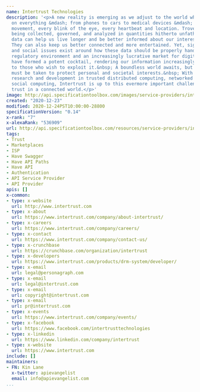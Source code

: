 ```yaml
---
name: Intertrust Technologies
description: '<p>A new reality is emerging as we adjust to the world where sensors
  on everything &mdash; from phones to cars to medical devices &mdash; track every
  movement, every blink of the eye, every heartbeat and location. Troves of data are
  being collected, governed, and analyzed in quantities hitherto unfathomable. These
  data can help us live longer and be better informed about our interests and dislikes.
  They can also keep us better connected and more entertained. Yet, significant technological
  and social issues exist around how these data should be properly handled. An outmoded
  regulatory environment and an increasingly lucrative market for digital profiles
  have formed a potent cocktail, rendering our information increasingly vulnerable
  to those who wish to exploit it.&nbsp; A boundless world awaits, but specific safeguards
  must be taken to protect personal and societal interests.&nbsp; With its years of
  research and development in trusted distributed computing, networked security, and
  social computing, Intertrust is up to this evermore important challenge: To build
  trust in a connected world.</p>'
image: http://api.specificationtoolbox.com/images/service-providers/intertrust-technologies.jpg
created: "2020-12-23"
modified: 2020-12-24PST10:00:00-28800
specificationVersion: "0.14"
x-rank: "7"
x-alexaRank: "536909"
url: http://api.specificationtoolbox.com/resources/service-providers/intertrust-technologies/
tags:
- Trust
- Marketplaces
- ISP
- Have Swagger
- Have API Paths
- Have API
- Authentication
- API Service Provider
- API Provider
apis: []
x-common:
- type: x-website
  url: http://www.intertrust.com
- type: x-about
  url: https://www.intertrust.com/company/about-intertrust/
- type: x-careers
  url: https://www.intertrust.com/company/careers/
- type: x-contact
  url: https://www.intertrust.com/company/contact-us/
- type: x-crunchbase
  url: https://crunchbase.com/organization/intertrust
- type: x-developers
  url: https://www.intertrust.com/products/drm-system/developer/
- type: x-email
  url: legal@personagraph.com
- type: x-email
  url: legal@intertrust.com
- type: x-email
  url: copyright@intertrust.com
- type: x-email
  url: pr@intertrust.com
- type: x-events
  url: https://www.intertrust.com/company/events/
- type: x-facebook
  url: https://www.facebook.com/intertrusttechnologies
- type: x-linkedin
  url: https://www.linkedin.com/company/intertrust
- type: x-website
  url: https://www.intertrust.com
include: []
maintainers:
- FN: Kin Lane
  x-twitter: apievangelist
  email: info@apievangelist.com
...
```


